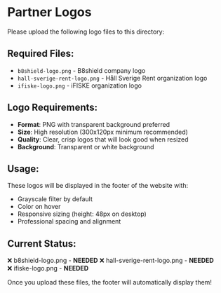 # Partner Logos

Please upload the following logo files to this directory:

## Required Files:
- `b8shield-logo.png` - B8shield company logo
- `hall-sverige-rent-logo.png` - Håll Sverige Rent organization logo  
- `ifiske-logo.png` - iFISKE organization logo

## Logo Requirements:
- **Format**: PNG with transparent background preferred
- **Size**: High resolution (300x120px minimum recommended)
- **Quality**: Clear, crisp logos that will look good when resized
- **Background**: Transparent or white background

## Usage:
These logos will be displayed in the footer of the website with:
- Grayscale filter by default
- Color on hover
- Responsive sizing (height: 48px on desktop)
- Professional spacing and alignment

## Current Status:
❌ b8shield-logo.png - **NEEDED**
❌ hall-sverige-rent-logo.png - **NEEDED**  
❌ ifiske-logo.png - **NEEDED**

Once you upload these files, the footer will automatically display them! 